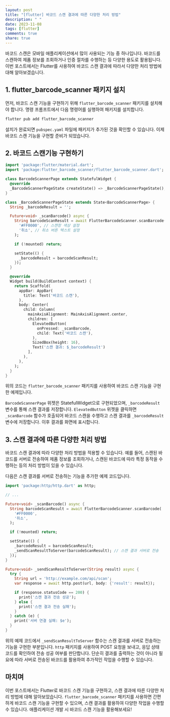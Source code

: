 ```yaml
---
layout: post
title: "[flutter] 바코드 스캔 결과에 따른 다양한 처리 방법"
description: " "
date: 2023-11-08
tags: [flutter]
comments: true
share: true
---
```


바코드 스캔은 모바일 애플리케이션에서 많이 사용되는 기능 중 하나입니다. 바코드를 스캔하여 제품 정보를 조회하거나 인증 절차를 수행하는 등 다양한 용도로 활용됩니다. 이번 포스트에서는 Flutter를 사용하여 바코드 스캔 결과에 따라서 다양한 처리 방법에 대해 알아보겠습니다.

## 1. flutter_barcode_scanner 패키지 설치

먼저, 바코드 스캔 기능을 구현하기 위해 `flutter_barcode_scanner` 패키지를 설치해야 합니다. 명령 프롬프트에서 다음 명령어를 실행하여 패키지를 설치합니다.

```dart
flutter pub add flutter_barcode_scanner
```

설치가 완료되면 `pubspec.yaml` 파일에 패키지가 추가된 것을 확인할 수 있습니다. 이제 바코드 스캔 기능을 구현할 준비가 되었습니다.

## 2. 바코드 스캔기능 구현하기

```dart
import 'package:flutter/material.dart';
import 'package:flutter_barcode_scanner/flutter_barcode_scanner.dart';

class BarcodeScannerPage extends StatefulWidget {
  @override
  _BarcodeScannerPageState createState() => _BarcodeScannerPageState();
}

class _BarcodeScannerPageState extends State<BarcodeScannerPage> {
  String _barcodeResult = '';

  Future<void> _scanBarcode() async {
    String barcodeScanResult = await FlutterBarcodeScanner.scanBarcode(
      '#FF0000', // 스캔창 색상 설정
      '취소', // 취소 버튼 텍스트 설정
    );

    if (!mounted) return;

    setState(() {
      _barcodeResult = barcodeScanResult;
    });
  }

  @override
  Widget build(BuildContext context) {
    return Scaffold(
      appBar: AppBar(
        title: Text('바코드 스캔'),
      ),
      body: Center(
        child: Column(
          mainAxisAlignment: MainAxisAlignment.center,
          children: [
            ElevatedButton(
              onPressed: _scanBarcode,
              child: Text('바코드 스캔'),
            ),
            SizedBox(height: 16),
            Text('스캔 결과: $_barcodeResult')
          ],
        ),
      ),
    );
  }
}
```

위의 코드는 `flutter_barcode_scanner` 패키지를 사용하여 바코드 스캔 기능을 구현한 예제입니다. 

`BarcodeScannerPage` 위젯은 StatefulWidget으로 구현되었으며, `_barcodeResult` 변수를 통해 스캔 결과를 저장합니다. `ElevatedButton` 위젯을 클릭하면 `_scanBarcode` 함수가 호출되어 바코드 스캔을 수행하고 스캔 결과를 `_barcodeResult` 변수에 저장합니다. 이후 결과를 화면에 표시합니다.

## 3. 스캔 결과에 따른 다양한 처리 방법

바코드 스캔 결과에 따라 다양한 처리 방법을 적용할 수 있습니다. 예를 들어, 스캔된 바코드를 서버로 전송하여 제품 정보를 조회하거나, 스캔된 바코드에 따라 특정 동작을 수행하는 등의 처리 방법이 있을 수 있습니다.

다음은 스캔 결과를 서버로 전송하는 기능을 추가한 예제 코드입니다.

```dart
import 'package:http/http.dart' as http;

// ...

Future<void> _scanBarcode() async {
  String barcodeScanResult = await FlutterBarcodeScanner.scanBarcode(
    '#FF0000',
    '취소',
  );

  if (!mounted) return;

  setState(() {
    _barcodeResult = barcodeScanResult;
    _sendScanResultToServer(barcodeScanResult); // 스캔 결과 서버로 전송
  });
}

Future<void> _sendScanResultToServer(String result) async {
  try {
    String url = 'http://example.com/api/scan';
    var response = await http.post(url, body: {'result': result});

    if (response.statusCode == 200) {
      print('스캔 결과 전송 성공');
    } else {
      print('스캔 결과 전송 실패');
    }
  } catch (e) {
    print('서버 연결 실패: $e');
  }
}
```

위의 예제 코드에서 `_sendScanResultToServer` 함수는 스캔 결과를 서버로 전송하는 기능을 구현한 부분입니다. `http` 패키지를 사용하여 POST 요청을 보내고, 응답 상태 코드를 확인하여 전송 성공 여부를 판단합니다. 단순히 결과를 출력하는 것이 아니라 필요에 따라 서버로 전송된 바코드를 활용하여 추가적인 작업을 수행할 수 있습니다.

## 마치며

이번 포스트에서는 Flutter로 바코드 스캔 기능을 구현하고, 스캔 결과에 따른 다양한 처리 방법에 대해 알아보았습니다. `flutter_barcode_scanner` 패키지를 사용하면 간편하게 바코드 스캔 기능을 구현할 수 있으며, 스캔 결과를 활용하여 다양한 작업을 수행할 수 있습니다. 애플리케이션 개발 시 바코드 스캔 기능을 활용해보세요!